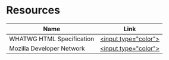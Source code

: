 # Resources

| Name | Link |
| --- | --- |
| WHATWG HTML Specification | [&lt;input type="color"&gt;](https://html.spec.whatwg.org/multipage/input.html#color-state-(type=color)) |
| Mozilla Developer Network | [&lt;input type="color"&gt;](https://developer.mozilla.org/en-US/docs/Web/HTML/Element/input/color) |
